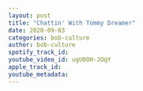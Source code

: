 ```yaml
---
layout: post
title: "Chattin' With Tommy Dreamer"
date: 2020-09-03
categories: bob-culture
author: bob-culture
spotify_track_id: 
youtube_video_id: ugU0OH-JOqY
apple_track_id: 
youtube_metadata: 
---
```

